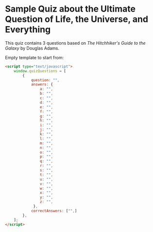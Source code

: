 # Sample Quiz about the Ultimate Question of Life, the Universe, and Everything

This quiz contains 3 questions based on _The Hitchhiker's Guide to the Galaxy_ by Douglas Adams.

<script type="text/javascript">
  window.quizQuestions = [
    {
      question: "What is the answer to the Ultimate Question of Life, the Universe, and Everything?",
      answers: {
        a: "Nobody knows",
        b: "I know but I won't tell",
        c: "42",
		d: "Nothing"
      },
      correctAnswers: ["c"]
    },
    {
      question: "Who calculated the answer?",
      answers: {
        a: "Deep Blue",
        b: "Deep Thought",
        c: "IBM 7030 Stretch",
		d: "HAL 9000"
      },
      correctAnswers: ["b"]
    },
    {
      question: "How long did it take to calculate this?",
      answers: {
        a: "3 months",
        b: "150 years",
        c: "300,000 years",
		d: "7½ million years"
      },
      correctAnswers: ["d"]
    }
  ];
</script>

Empty template to start from:

```html
<script type="text/javascript">
    window.quizQuestions = [
        {
            question: "",
            answers: {
                a: "",
                b: "",
                c: "",
                d: "",
                e: "",
                f: "",
                g: "",
                h: "",
                i: "",
                j: "",
                k: "",
                l: "",
                m: "",
                n: "",
                o: "",
                p: "",
                q: "",
                r: "",
                s: "",
                t: "",
                u: "",
                v: "",
                w: "",
                x: "",
                y: "",
                z: "",
             },
            correctAnswers: ["",]
        },
    ];
</script>
```
